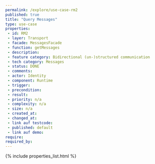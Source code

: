 ```yaml
---
permalink: /explore/use-case-rm2
published: true
title: "Query Messages"
type: use-case
properties:
 - id: RM2
 - layer: Transport
 - facade: MessagesFacade
 - function: getMessages
 - description: 
 - feature category: Bidirectional (un-)structured communication
 - tech category: Messages
 - status: DONE
 - comments: 
 - actor: Identity
 - component: Runtime
 - trigger: 
 - precondition: 
 - result: 
 - priority: n/a
 - complexity: n/a
 - size: n/a
 - created_at: 
 - changed_at: 
 - link auf testcode: 
 - published: default
 - link auf demo: 
require:
required_by:
---
```

{% include properties_list.html %}
